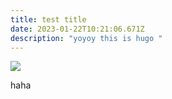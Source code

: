 ```yaml
---
title: test title
date: 2023-01-22T10:21:06.671Z
description: "yoyoy this is hugo "
---
```

![](/img/截圖-2022-10-01-下午6.37.25.png)

haha